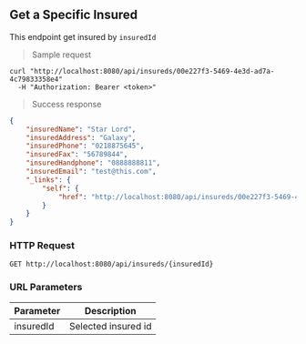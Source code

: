 ## Get a Specific Insured

This endpoint get insured by <code>insuredId</code>

> Sample request

```shell
curl "http://localhost:8080/api/insureds/00e227f3-5469-4e3d-ad7a-4c79833358e4"
  -H "Authorization: Bearer <token>"
```

> Success response

```json
{
    "insuredName": "Star Lord",
    "insuredAddress": "Galaxy",
    "insuredPhone": "0218875645",
    "insuredFax": "56789844",
    "insuredHandphone": "0888888811",
    "insuredEmail": "test@this.com",
    "_links": {
        "self": {
            "href": "http://localhost:8080/api/insureds/00e227f3-5469-4e3d-ad7a-4c79833358e4"
        }
    }
}
```

### HTTP Request

`GET http://localhost:8080/api/insureds/{insuredId}`

### URL Parameters

Parameter | Description
--------- | -----------
insuredId | Selected insured id
